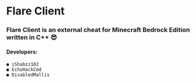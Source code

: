 # Flare Client
### **Flare Client is an external cheat for Minecraft Bedrock Edition written in C++ :sunglasses:** 

#### Developers:

```
● iShabzz102 
● EchoHackCmd
● DisabledMallis
```
